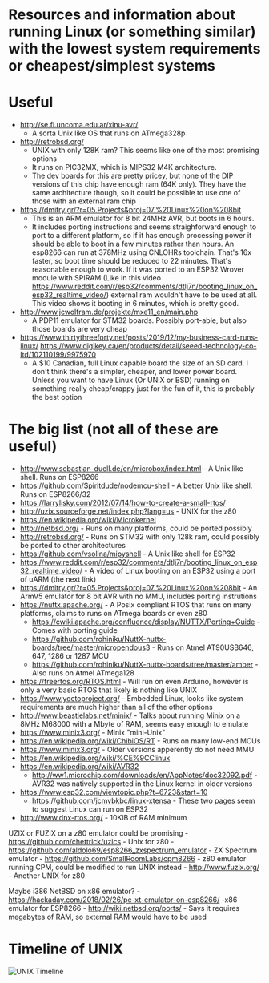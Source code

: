 # Resources and information about running Linux (or something similar) with the lowest system requirements or cheapest/simplest systems
# Useful
  - http://se.fi.uncoma.edu.ar/xinu-avr/
    - A sorta Unix like OS that runs on ATmega328p
  - http://retrobsd.org/
    - UNIX with only 128K ram? This seems like one of the most promising options
    - It runs on PIC32MX, which is MIPS32 M4K architecture. 
    - The dev boards for this are pretty pricey, but none of the DIP versions of this chip have enough ram (64K only). 
      They have the same architecture though, so it could be possible to use one of those with an external ram chip
  - https://dmitry.gr/?r=05.Projects&proj=07.%20Linux%20on%208bit 
    - This is an ARM emulator for 8 bit 24MHz AVR, but boots in 6 hours. 
    - It includes porting instructions and seems straighforward enough to port to a different platform, so
      if it has enough processing power it should be able to boot in a few minutes rather than hours. An esp8266 can run at 
      378MHz using CNLOHRs toolchain. That's 16x faster, so boot time should be reduced to 22 minutes. That's reasonable enough to work.
      If it was ported to an ESP32 Wrover module with SPIRAM (Like in this video https://www.reddit.com/r/esp32/comments/dtlj7n/booting_linux_on_esp32_realtime_video/)
      external ram wouldn't have to be used at all. This video shows it booting in 6 minutes, which is pretty good.
  - http://www.jcwolfram.de/projekte/mxe11_en/main.php
    - A PDP11 emulator for STM32 boards. Possibly port-able, but also those boards are very cheap
  - https://www.thirtythreeforty.net/posts/2019/12/my-business-card-runs-linux/
    https://www.digikey.ca/en/products/detail/seeed-technology-co-ltd/102110199/9975970
      - A $10 Canadian, full Linux capable board the size of an SD card. I don't think there's a simpler, cheaper, and lower power board.
        Unless you want to have Linux (Or UNIX or BSD) running on something really cheap/crappy just for the fun of it, this is probably the best option
  
# The big list (not all of these are useful)
  - http://www.sebastian-duell.de/en/microbox/index.html - A Unix like shell. Runs on ESP8266
  - https://github.com/Spiritdude/nodemcu-shell - A better Unix like shell. Runs on ESP8266/32
  - https://larrylisky.com/2012/07/14/how-to-create-a-small-rtos/
  - http://uzix.sourceforge.net/index.php?lang=us - UNIX for the z80
  - https://en.wikipedia.org/wiki/Microkernel
  - http://netbsd.org/ - Runs on many platforms, could be ported possibly
  - http://retrobsd.org/ - Runs on STM32 with only 128k ram, could possibly be ported to other architectures
  - https://github.com/vsolina/mipyshell - A Unix like shell for ESP32
  - https://www.reddit.com/r/esp32/comments/dtlj7n/booting_linux_on_esp32_realtime_video/ - A video of Linux booting on an ESP32 using a port of uARM (the next link)
  - https://dmitry.gr/?r=05.Projects&proj=07.%20Linux%20on%208bit - An ArmV5 emulator for 8 bit AVR with no MMU, includes porting instrutions 
  - https://nuttx.apache.org/ - A Posix compliant RTOS that runs on many platforms, claims to runs on ATmega boards or even z80
    - https://cwiki.apache.org/confluence/display/NUTTX/Porting+Guide - Comes with porting guide
    - https://github.com/rohiniku/NuttX-nuttx-boards/tree/master/micropendous3 - Runs on Atmel AT90USB646, 647, 1286 or 1287 MCU
    - https://github.com/rohiniku/NuttX-nuttx-boards/tree/master/amber - Also runs on Atmel ATmega128
  - https://freertos.org/RTOS.html - Will run on even Arduino, however is only a very basic RTOS that likely is nothing like UNIX
  - https://www.yoctoproject.org/ - Embedded Linux, looks like system requirements are much higher than all of the other options
  - http://www.beastielabs.net/minix/ - Talks about running Minix on a 8MHz M68000 with a Mbyte of RAM, seems easy enough to emulate
  - https://www.minix3.org/ - Minix "mini-Unix" 
  - https://en.wikipedia.org/wiki/ChibiOS/RT - Runs on many low-end MCUs
  - https://www.minix3.org/ - Older versions apperently do not need MMU
  - https://en.wikipedia.org/wiki/%CE%9CClinux
  - https://en.wikipedia.org/wiki/AVR32
    - http://ww1.microchip.com/downloads/en/AppNotes/doc32092.pdf - AVR32 was natively supported in the Linux kernel in older versions
  - https://www.esp32.com/viewtopic.php?t=6723&start=10
    - https://github.com/jcmvbkbc/linux-xtensa - These two pages seem to suggest Linux can run on ESP32
  - http://www.dnx-rtos.org/ - 10KiB of RAM minimum

  UZIX or FUZIX  on a z80 emulator could be promising
    - https://github.com/chettrick/uzics - Unix for z80
    - https://github.com/aldolo69/esp8266_zxspectrum_emulator - ZX Spectrum emulator
    - https://github.com/SmallRoomLabs/cpm8266 - z80 emulator running CPM, could be modified to run UNIX instead
    - http://www.fuzix.org/ - Another UNIX for z80

  Maybe i386 NetBSD on x86 emulator?
    - https://hackaday.com/2018/02/26/pc-xt-emulator-on-esp8266/ -x86 emulator for ESP8266
    - http://wiki.netbsd.org/ports/ - Says it requires megabytes of RAM, so external RAM would have to be used
  
# Timeline of UNIX

![UNIX Timeline](https://upload.wikimedia.org/wikipedia/commons/c/cd/Unix_timeline.en.svg)
